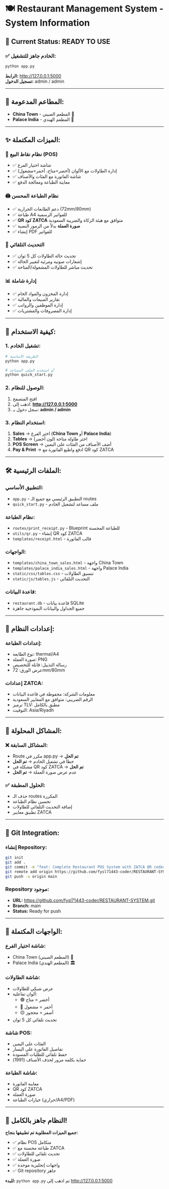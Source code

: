 # 🍽️ Restaurant Management System - System Information

## 🎯 Current Status: **READY TO USE**

### ✅ **الخادم جاهز للتشغيل:**
```bash
python app.py
```
**الرابط:** http://127.0.0.1:5000  
**تسجيل الدخول:** admin / admin

---

## 🏮 **المطاعم المدعومة:**
- **China Town** - المطعم الصيني 🥢
- **Palace India** - المطعم الهندي 🍛

---

## ✨ **الميزات المكتملة:**

### 🛒 **نظام نقاط البيع (POS)**
- ✅ شاشة اختيار الفرع
- ✅ إدارة الطاولات مع الألوان (أخضر=متاح، أحمر=مشغول)
- ✅ شاشة الفاتورة مع الفئات والأصناف
- ✅ معاينة الطباعة ومعالجة الدفع

### 🖨️ **نظام الطباعة المحسن**
- ✅ دعم الطابعات الحرارية (72mm/80mm)
- ✅ طباعة A4 للفواتير الرسمية
- ✅ **QR كود ZATCA** متوافق مع هيئة الزكاة والضريبة السعودية
- ✅ **صورة العملة** بدلاً من الرموز النصية
- ✅ إنشاء PDF للفواتير

### 🔄 **التحديث التلقائي**
- ✅ تحديث حالة الطاولات كل 5 ثوان
- ✅ إشعارات صوتية ومرئية لتغيير الحالة
- ✅ تحديث مباشر للطاولات المشغولة/المتاحة

### 📊 **إدارة شاملة**
- ✅ إدارة المخزون والمواد الخام
- ✅ تقارير المبيعات والمالية
- ✅ إدارة الموظفين والرواتب
- ✅ إدارة المصروفات والمشتريات

---

## 🚀 **كيفية الاستخدام:**

### 1. **تشغيل الخادم:**
```bash
# الطريقة الأساسية
python app.py

# أو استخدم الملف المساعد
python quick_start.py
```

### 2. **الوصول للنظام:**
1. افتح المتصفح
2. اذهب إلى: **http://127.0.0.1:5000**
3. سجل دخول بـ: **admin / admin**

### 3. **استخدام النظام:**
1. **Sales** → اختر الفرع (**China Town** أو **Palace India**)
2. **Tables** → اختر طاولة متاحة (لون أخضر)
3. **POS Screen** → أضف الأصناف من الفئات على اليمين
4. **Pay & Print** → ادفع واطبع الفاتورة مع QR كود ZATCA

---

## 🛠️ **الملفات الرئيسية:**

### **التطبيق الأساسي:**
- `app.py` - التطبيق الرئيسي مع جميع الـ routes
- `quick_start.py` - ملف مساعد لتشغيل الخادم

### **نظام الطباعة:**
- `routes/print_receipt.py` - Blueprint للطباعة المحسنة
- `utils/qr.py` - إنشاء QR كود ZATCA
- `templates/receipt.html` - قالب الفاتورة

### **الواجهات:**
- `templates/china_town_sales.html` - واجهة China Town
- `templates/palace_india_sales.html` - واجهة Palace India
- `static/css/tables.css` - تنسيق الطاولات
- `static/js/tables.js` - التحديث التلقائي

### **قاعدة البيانات:**
- `restaurant.db` - قاعدة بيانات SQLite
- جميع الجداول والبيانات النموذجية جاهزة

---

## 🔧 **إعدادات النظام:**

### **إعدادات الطباعة:**
- نوع الطابعة: thermal/A4
- صورة العملة: PNG
- رسالة التذييل: قابلة للتخصيص
- عرض الورق: 72mm/80mm

### **إعدادات ZATCA:**
- معلومات الشركة: محفوظة في قاعدة البيانات
- الرقم الضريبي: متوافق مع المعايير السعودية
- ترميز TLV: مطبق بالكامل
- التوقيت: Asia/Riyadh

---

## 🎯 **المشاكل المحلولة:**

### ❌ **المشاكل السابقة:**
- Route مكرر في app.py → **تم الحل**
- خطأ في تشغيل الخادم → **تم الحل**
- مشكلة في QR كود ZATCA → **تم الحل**
- عدم عرض صورة العملة → **تم الحل**

### ✅ **الحلول المطبقة:**
- حذف الـ routes المكررة
- تحسين نظام الطباعة
- إضافة التحديث التلقائي للطاولات
- تطبيق معايير ZATCA

---

## 🔄 **Git Integration:**

### **إنشاء Repository:**
```bash
git init
git add .
git commit -m "feat: Complete Restaurant POS System with ZATCA QR codes"
git remote add origin https://github.com/fysl71443-coder/RESTAURANT-SYSTEM.git
git push -u origin main
```

### **Repository موجود:**
- **URL:** https://github.com/fysl71443-coder/RESTAURANT-SYSTEM.git
- **Branch:** main
- **Status:** Ready for push

---

## 📱 **الواجهات المكتملة:**

### **شاشة اختيار الفرع:**
- China Town (المطعم الصيني) 🏮
- Palace India (المطعم الهندي) 🏛️

### **شاشة الطاولات:**
- عرض شبكي للطاولات
- ألوان تفاعلية:
  - 🟢 أخضر = متاح
  - 🔴 أحمر = مشغول
  - 🟡 أصفر = محجوز
- تحديث تلقائي كل 5 ثوان

### **شاشة POS:**
- الفئات على اليمين
- تفاصيل الفاتورة على اليسار
- حفظ تلقائي للطلبات المسودة
- حماية بكلمة مرور لحذف الأصناف (1991)

### **شاشة الطباعة:**
- معاينة الفاتورة
- QR كود ZATCA
- صورة العملة
- خيارات الطباعة (حراري/A4/PDF)

---

## 🎉 **النظام جاهز بالكامل!**

**جميع الميزات المطلوبة تم تطبيقها بنجاح:**
- ✅ نظام POS متكامل
- ✅ طباعة محسنة مع ZATCA
- ✅ تحديث تلقائي للطاولات
- ✅ صورة العملة
- ✅ واجهات إنجليزية موحدة
- ✅ Git repository جاهز

**للبدء:** `python app.py` ثم اذهب إلى http://127.0.0.1:5000

